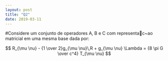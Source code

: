 ```yaml
---
layout: post
title: "Q2"
date: 2019-03-11
---
```

#Considere um conjunto de operadores A, B e C com representac~ao matricial em uma mesma
base dada por:

$$
R_{\mu \nu} - {1 \over 2}g_{\mu \nu}\,R + g_{\mu \nu} \Lambda = {8 \pi G \over c^4} T_{\mu \nu} 
$$
